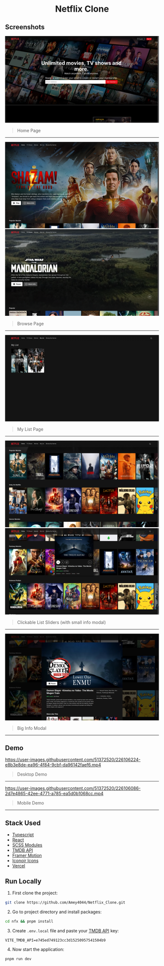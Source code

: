 <h1 align="center">Netflix Clone</h1>

## Screenshots

<img src="./assets/Screenshot-18-03-2023-05-00-04.png" alt="">

> Home Page

---

<img src="./assets/Screenshot-18-03-2023-04-47-07.png" alt="">
<img src="./assets/Screenshot-18-03-2023-04-48-10.png" alt="">

> Browse Page

---

<img src="./assets/Screenshot-18-03-2023-04-48-36.png" alt="">

> My List Page

---

<img src="./assets/Screenshot-18-03-2023-04-48-56.png" alt="">
<img src="./assets/Screenshot-18-03-2023-05-01-51.png" alt="">

> Clickable List Sliders (with small info modal)

---

<img src="./assets/Screenshot-18-03-2023-05-01-58.png" alt="">

> Big Info Modal

---

## Demo



https://user-images.githubusercontent.com/51372520/226106224-e8b3e8de-ea96-4f84-9cbf-da96142faef6.mp4


> Desktop Demo

---


https://user-images.githubusercontent.com/51372520/226106086-2d7e4865-42ee-4771-a785-ea5d0b1068cc.mp4


> Mobile Demo

---

## Stack Used

- [Typescript](https://www.typescriptlang.org/)
- [React](https://react.dev)
- [SCSS Modules](https://github.com/css-modules/css-modules)
- [TMDB API](https://www.themoviedb.org/documentation/api)
- [Framer Motion](https://www.framer.com/motion/)
- [Iconoir Icons](https://iconoir.com/)
- [Vercel](https://vercel.com)

## Run Locally

1. First clone the project:

```bash
git clone https://github.com/Amey4044/Netflix_Clone.git
```

2. Go to project directory and install packages:

```bash
cd nfx && pnpm install
```

3. Create `.env.local` file and paste your [TMDB API](https://developers.themoviedb.org/3) key:

```
VITE_TMDB_API=e745ed749123cc3d15250957541504b9
```

4. Now start the application:

```bash
pnpm run dev
```
